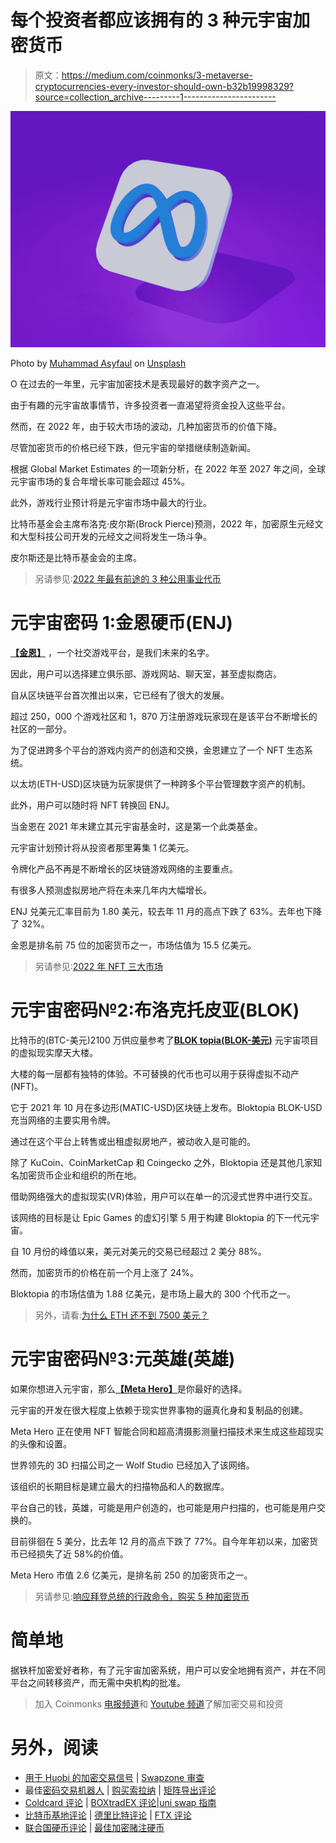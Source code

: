 # 每个投资者都应该拥有的 3 种元宇宙加密货币

> 原文：<https://medium.com/coinmonks/3-metaverse-cryptocurrencies-every-investor-should-own-b32b19998329?source=collection_archive---------1----------------------->

![](img/fccf20448674a2fb771820e026f61131.png)

Photo by [Muhammad Asyfaul](https://unsplash.com/@asyfaul?utm_source=medium&utm_medium=referral) on [Unsplash](https://unsplash.com?utm_source=medium&utm_medium=referral)

O 在过去的一年里，元宇宙加密技术是表现最好的数字资产之一。

由于有趣的元宇宙故事情节，许多投资者一直渴望将资金投入这些平台。

然而，在 2022 年，由于较大市场的波动，几种加密货币的价值下降。

尽管加密货币的价格已经下跌，但元宇宙的举措继续制造新闻。

根据 Global Market Estimates 的一项新分析，在 2022 年至 2027 年之间，全球元宇宙市场的复合年增长率可能会超过 45%。

此外，游戏行业预计将是元宇宙市场中最大的行业。

比特币基金会主席布洛克·皮尔斯(Brock Pierce)预测，2022 年，加密原生元经文和大型科技公司开发的元经文之间将发生一场斗争。

皮尔斯还是比特币基金会的主席。

> 另请参见:[2022 年最有前途的 3 种公用事业代币](/@sammaiyaki/3-most-promising-utility-tokens-in-2022-214df6619f90?source=user_profile---------0-------------------------------)

# 元宇宙密码 1:金恩硬币(ENJ)

[**【金恩】**](https://coinmarketcap.com/currencies/enjin-coin/) ，一个社交游戏平台，是我们未来的名字。

因此，用户可以选择建立俱乐部、游戏网站、聊天室，甚至虚拟商店。

自从区块链平台首次推出以来，它已经有了很大的发展。

超过 250，000 个游戏社区和 1，870 万注册游戏玩家现在是该平台不断增长的社区的一部分。

为了促进跨多个平台的游戏内资产的创造和交换，金恩建立了一个 NFT 生态系统。

以太坊(ETH-USD)区块链为玩家提供了一种跨多个平台管理数字资产的机制。

此外，用户可以随时将 NFT 转换回 ENJ。

当金恩在 2021 年末建立其元宇宙基金时，这是第一个此类基金。

元宇宙计划预计将从投资者那里筹集 1 亿美元。

令牌化产品不再是不断增长的区块链游戏网络的主要重点。

有很多人预测虚拟房地产将在未来几年内大幅增长。

ENJ 兑美元汇率目前为 1.80 美元，较去年 11 月的高点下跌了 63%。去年也下降了 32%。

金恩是排名前 75 位的加密货币之一，市场估值为 15.5 亿美元。

> 另请参见:[2022 年 NFT 三大市场](/@sammaiyaki/3-top-nft-marketplaces-in-2022-ef90dbadbb81?source=user_profile---------3-------------------------------)

# 元宇宙密码№2:布洛克托皮亚(BLOK)

比特币的(BTC-美元)2100 万供应量参考了[**BLOK topia(BLOK-美元)**](https://coinmarketcap.com/currencies/bloktopia/) 元宇宙项目的虚拟现实摩天大楼。

大楼的每一层都有独特的体验。不可替换的代币也可以用于获得虚拟不动产(NFT)。

它于 2021 年 10 月在多边形(MATIC-USD)区块链上发布。Bloktopia BLOK-USD 充当网络的主要实用令牌。

通过在这个平台上转售或出租虚拟房地产，被动收入是可能的。

除了 KuCoin、CoinMarketCap 和 Coingecko 之外，Bloktopia 还是其他几家知名加密货币企业和组织的所在地。

借助网络强大的虚拟现实(VR)体验，用户可以在单一的沉浸式世界中进行交互。

该网络的目标是让 Epic Games 的虚幻引擎 5 用于构建 Bloktopia 的下一代元宇宙。

自 10 月份的峰值以来，美元对美元的交易已经超过 2 美分 88%。

然而，加密货币的价格在前一个月上涨了 24%。

Bloktopia 的市场估值为 1.88 亿美元，是市场上最大的 300 个代币之一。

> 另外，请看:[为什么 ETH 还不到 7500 美元？](/@sammaiyaki/why-isnt-eth-at-7-500-yet-f6c58a0b6a89?source=user_profile---------2-------------------------------)

# 元宇宙密码№3:元英雄(英雄)

如果你想进入元宇宙，那么[**【Meta Hero】**](https://coinmarketcap.com/currencies/metahero/)是你最好的选择。

元宇宙的开发在很大程度上依赖于现实世界事物的逼真化身和复制品的创建。

Meta Hero 正在使用 NFT 智能合同和超高清摄影测量扫描技术来生成这些超现实的头像和设置。

世界领先的 3D 扫描公司之一 Wolf Studio 已经加入了该网络。

该组织的长期目标是建立最大的扫描物品和人的数据库。

平台自己的钱，英雄，可能是用户创造的，也可能是用户扫描的，也可能是用户交换的。

目前徘徊在 5 美分，比去年 12 月的高点下跌了 77%。自今年年初以来，加密货币已经损失了近 58%的价值。

Meta Hero 市值 2.6 亿美元，是排名前 250 的加密货币之一。

> 另请参见:[响应拜登总统的行政命令，购买 5 种加密货币](/@sammaiyaki/5-cryptocurrencies-to-buy-in-response-to-president-bidens-executive-order-7eb3a3cff60d?source=user_profile---------1-------------------------------)

# 简单地

据铁杆加密爱好者称，有了元宇宙加密系统，用户可以安全地拥有资产，并在不同平台之间转移资产，而无需中央机构的批准。

> 加入 Coinmonks [电报频道](https://t.me/coincodecap)和 [Youtube 频道](https://www.youtube.com/c/coinmonks/videos)了解加密交易和投资

# 另外，阅读

*   [用于 Huobi 的加密交易信号](https://coincodecap.com/huobi-crypto-trading-signals) | [Swapzone 审查](/coinmonks/swapzone-review-crypto-exchange-data-aggregator-e0ad78e55ed7)
*   最佳[密码交易机器人](https://coincodecap.com/best-crypto-trading-bots) | [购买索拉纳](https://coincodecap.com/buy-solana) | [矩阵导出评论](https://coincodecap.com/matrixport-review)
*   [Coldcard 评论](https://coincodecap.com/coldcard-review) | [BOXtradEX 评论](https://coincodecap.com/boxtradex-review)|[uni swap 指南](https://coincodecap.com/uniswap)
*   [比特币基地评论](/coinmonks/coinbase-review-6ef4e0f56064) | [德里比特评论](/coinmonks/deribit-review-options-fees-apis-and-testnet-2ca16c4bbdb2) | [FTX 评论](/coinmonks/ftx-crypto-exchange-review-53664ac1198f)
*   [联合国硬币评论](https://coincodecap.com/unocoin-review) | [最佳加密赌注硬币](https://coincodecap.com/best-crypto-staking-coins)